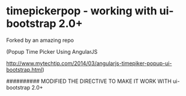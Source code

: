 timepickerpop - working with ui-bootstrap 2.0+
=============

Forked by an amazing repo

(Popup Time Picker Using AngularJS

http://www.mytechtip.com/2014/03/angularjs-timepiker-popup-ui-bootstrap.html)

##########
MODIFIED THE DIRECTIVE TO MAKE IT WORK WITH ui-bootstrap 2.0+
